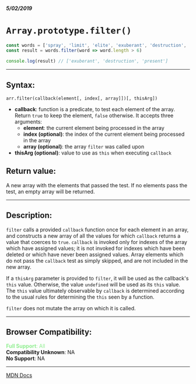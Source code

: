 ##### 5/02/2019
# `Array.prototype.filter()`

```js
const words = ['spray', 'limit', 'elite', 'exuberant', 'destruction', 'present']
const result = words.filter(word => word.length > 6)

console.log(result) // ['exuberant', 'destruction', 'present']
```

---

## Syntax:
`arr.filter(callback(element[, index[, array]])[, thisArg])`

* **callback**: function is a predicate, to test each element of the array.  Return `true` to keep the element, `false` otherwise.  It accepts three arguments:
    * **element**: the current element being processed in the array
    * **index (optional)**: the index of the current element being processed in the array
    * **array (optional)**: the array `filter` was called upon
* **thisArg (optional)**: value to use as `this` when executing `callback`

## Return value:
A new array with the elements that passed the test.  If no elements pass the test, an empty array will be returned.

---

## Description:
`filter` calls a provided `callback` function once for each element in an array, and constructs a new array of all the values for which `callback` returns a value that coerces to `true`.  `callback` is invoked only for indexes of the array which have assigned values; it is not invoked for indexes which have been deleted or which have never been assigned values.  Array elements which do not pass the `callback` test as simply skipped, and are not included in the new array.

If a `thisArg` parameter is provided to `filter`, it will be used as the callback's `this` value.  Otherwise, the value `undefined` will be used as its `this` value.  The `this` value ultimately observable by `callback` is determined according to the usual rules for determining the `this` seen by a function.

`filter` does not mutate the array on which it is called.

---

## Browser Compatibility:
<span style="color: lightgreen">**Full Support**: All</span>  
**Compatibility Unknown**: NA  
**No Support**: NA

---

[MDN Docs](https://developer.mozilla.org/en-US/docs/Web/JavaScript/Reference/Global_Objects/Array/filter)